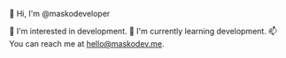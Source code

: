 👋 Hi, I'm @maskodeveloper

👀 I'm interested in development.
🌱 I'm currently learning development.
📫 You can reach me at hello@maskodev.me.

<!---
maskodeveloper/maskodeveloper is a ✨ special ✨ repository because its `README.md` (this file) appears on your GitHub profile.
You can click the Preview link to take a look at your changes.
--->
